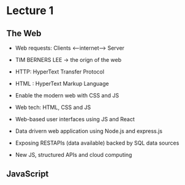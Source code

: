 # Lecture 1

## The Web 
- Web requests: Clients <--internet--> Server
- TIM BERNERS LEE -> the orign of the web
- HTTP: HyperText Transfer Protocol  
- HTML : HyperText Markup Language
- Enable the modern web with CSS and JS  

- Web tech: HTML, CSS and JS
- Web-based user interfaces using JS and React
- Data drivern web application using Node.js and express.js
- Exposing RESTAPIs (data available) backed by SQL data sources
- New JS, structured APIs and cloud computing  

## JavaScript

